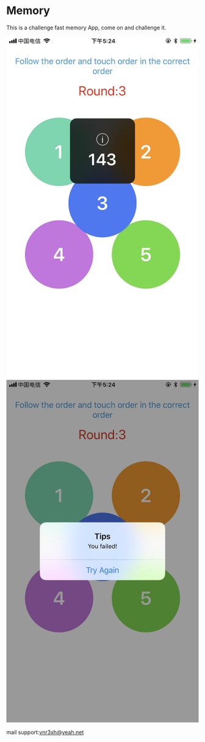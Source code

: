 # Memory
This is a challenge fast memory App, come on and challenge it.

![image](https://raw.githubusercontent.com/zhujiangxue/memory/master/2.jpg)
![image](https://raw.githubusercontent.com/zhujiangxue/memory/master/3.jpg)

mail support:[vnr3xh@yeah.net](mailto:vnr3xh@yeah.net "mail")
